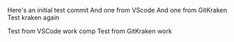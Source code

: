 Here's an initial test commit
And one from VScode
And one from GitKraken
Test kraken again

Test from VSCode work comp
Test from GitKraken work